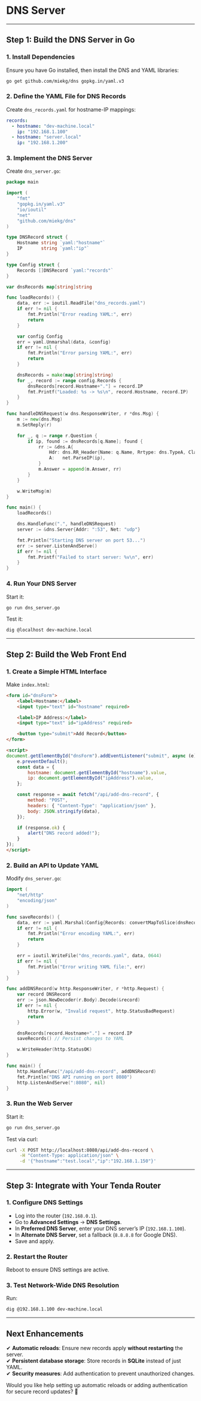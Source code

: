 # DNS Server

---

## **Step 1: Build the DNS Server in Go**
### **1. Install Dependencies**
Ensure you have Go installed, then install the DNS and YAML libraries:

```bash
go get github.com/miekg/dns gopkg.in/yaml.v3
```

### **2. Define the YAML File for DNS Records**
Create `dns_records.yaml` for hostname-IP mappings:

```yaml
records:
  - hostname: "dev-machine.local"
    ip: "192.168.1.100"
  - hostname: "server.local"
    ip: "192.168.1.200"
```

### **3. Implement the DNS Server**
Create `dns_server.go`:

```go
package main

import (
	"fmt"
	"gopkg.in/yaml.v3"
	"io/ioutil"
	"net"
	"github.com/miekg/dns"
)

type DNSRecord struct {
	Hostname string `yaml:"hostname"`
	IP       string `yaml:"ip"`
}

type Config struct {
	Records []DNSRecord `yaml:"records"`
}

var dnsRecords map[string]string

func loadRecords() {
	data, err := ioutil.ReadFile("dns_records.yaml")
	if err != nil {
		fmt.Println("Error reading YAML:", err)
		return
	}

	var config Config
	err = yaml.Unmarshal(data, &config)
	if err != nil {
		fmt.Println("Error parsing YAML:", err)
		return
	}

	dnsRecords = make(map[string]string)
	for _, record := range config.Records {
		dnsRecords[record.Hostname+"."] = record.IP
		fmt.Printf("Loaded: %s -> %s\n", record.Hostname, record.IP)
	}
}

func handleDNSRequest(w dns.ResponseWriter, r *dns.Msg) {
	m := new(dns.Msg)
	m.SetReply(r)

	for _, q := range r.Question {
		if ip, found := dnsRecords[q.Name]; found {
			rr := &dns.A{
				Hdr: dns.RR_Header{Name: q.Name, Rrtype: dns.TypeA, Class: dns.ClassINET, Ttl: 60},
				A:   net.ParseIP(ip),
			}
			m.Answer = append(m.Answer, rr)
		}
	}

	w.WriteMsg(m)
}

func main() {
	loadRecords()

	dns.HandleFunc(".", handleDNSRequest)
	server := &dns.Server{Addr: ":53", Net: "udp"}

	fmt.Println("Starting DNS server on port 53...")
	err := server.ListenAndServe()
	if err != nil {
		fmt.Printf("Failed to start server: %v\n", err)
	}
}
```

### **4. Run Your DNS Server**
Start it:
```bash
go run dns_server.go
```

Test it:
```bash
dig @localhost dev-machine.local
```

---

## **Step 2: Build the Web Front End**
### **1. Create a Simple HTML Interface**
Make `index.html`:

```html
<form id="dnsForm">
    <label>Hostname:</label>
    <input type="text" id="hostname" required>

    <label>IP Address:</label>
    <input type="text" id="ipAddress" required>

    <button type="submit">Add Record</button>
</form>

<script>
document.getElementById("dnsForm").addEventListener("submit", async (e) => {
    e.preventDefault();
    const data = {
        hostname: document.getElementById("hostname").value,
        ip: document.getElementById("ipAddress").value,
    };

    const response = await fetch("/api/add-dns-record", {
        method: "POST",
        headers: { "Content-Type": "application/json" },
        body: JSON.stringify(data),
    });

    if (response.ok) {
        alert("DNS record added!");
    }
});
</script>
```

### **2. Build an API to Update YAML**
Modify `dns_server.go`:

```go
import (
	"net/http"
	"encoding/json"
)

func saveRecords() {
	data, err := yaml.Marshal(Config{Records: convertMapToSlice(dnsRecords)})
	if err != nil {
		fmt.Println("Error encoding YAML:", err)
		return
	}

	err = ioutil.WriteFile("dns_records.yaml", data, 0644)
	if err != nil {
		fmt.Println("Error writing YAML file:", err)
	}
}

func addDNSRecord(w http.ResponseWriter, r *http.Request) {
	var record DNSRecord
	err := json.NewDecoder(r.Body).Decode(&record)
	if err != nil {
		http.Error(w, "Invalid request", http.StatusBadRequest)
		return
	}

	dnsRecords[record.Hostname+"."] = record.IP
	saveRecords() // Persist changes to YAML

	w.WriteHeader(http.StatusOK)
}

func main() {
	http.HandleFunc("/api/add-dns-record", addDNSRecord)
	fmt.Println("DNS API running on port 8080")
	http.ListenAndServe(":8080", nil)
}
```

### **3. Run the Web Server**
Start it:
```bash
go run dns_server.go
```

Test via curl:
```bash
curl -X POST http://localhost:8080/api/add-dns-record \
     -H "Content-Type: application/json" \
     -d '{"hostname":"test.local","ip":"192.168.1.150"}'
```

---

## **Step 3: Integrate with Your Tenda Router**
### **1. Configure DNS Settings**
- Log into the router (`192.168.0.1`).
- Go to **Advanced Settings** → **DNS Settings**.
- In **Preferred DNS Server**, enter your DNS server’s IP (`192.168.1.100`).
- In **Alternate DNS Server**, set a fallback (`8.8.8.8` for Google DNS).
- Save and apply.

### **2. Restart the Router**
Reboot to ensure DNS settings are active.

### **3. Test Network-Wide DNS Resolution**
Run:
```bash
dig @192.168.1.100 dev-machine.local
```

---

## **Next Enhancements**
✔ **Automatic reloads**: Ensure new records apply **without restarting** the server.  
✔ **Persistent database storage**: Store records in **SQLite** instead of just YAML.  
✔ **Security measures**: Add authentication to prevent unauthorized changes.  

Would you like help setting up automatic reloads or adding authentication for secure record updates? 🚀
